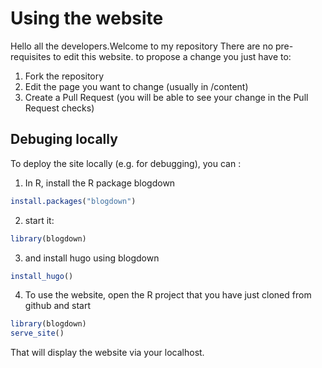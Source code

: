 # Using the website
Hello all the developers.Welcome to my repository
There are no pre-requisites to edit this website. to propose a change you just have to:
1. Fork the repository
2. Edit the page you want to change (usually in /content)
3. Create a Pull Request (you will be able to see your change in the Pull Request checks)

## Debuging locally
To deploy the site locally (e.g. for debugging), you can :

1. In R, install the R package blogdown

```r
install.packages("blogdown")
```

2. start it:

```r
library(blogdown)
```
  
3. and install hugo using blogdown

```r
install_hugo()
```

4. To use the website, open the R project that you have just cloned from github and start

```r
library(blogdown)
serve_site()
```

That will display the website via your localhost.
